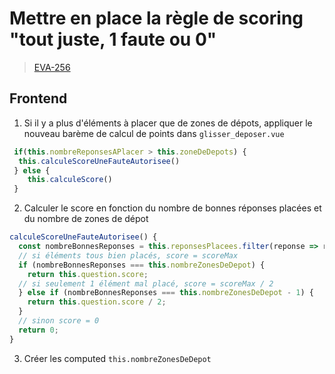<!-- 📄 Standard : https://www.notion.so/captive/Le-cadrage-technique-dbb611e45f114737a6b14745caa584e9?pvs=4 -->
# Mettre en place la règle de scoring "tout juste, 1 faute ou 0"

> [EVA-256](https://captive-team.atlassian.net/browse/EVA-256)

## Frontend

1. Si il y a plus d'éléments à placer que de zones de dépots, appliquer le nouveau barème de calcul de points dans `glisser_deposer.vue`
```javascript
 if(this.nombreReponsesAPlacer > this.zoneDeDepots) {
  this.calculeScoreUneFauteAutorisee()
 } else {
    this.calculeScore()
 }
```

2. Calculer le score en fonction du nombre de bonnes réponses placées et du nombre de zones de dépot
```javascript
calculeScoreUneFauteAutorisee() {
  const nombreBonnesReponses = this.reponsesPlacees.filter(reponse => reponse.succes).length;
  // si éléments tous bien placés, score = scoreMax
  if (nombreBonnesReponses === this.nombreZonesDeDepot) {
    return this.question.score;
  // si seulement 1 élément mal placé, score = scoreMax / 2
  } else if (nombreBonnesReponses === this.nombreZonesDeDepot - 1) {
    return this.question.score / 2;
  }
  // sinon score = 0
  return 0;
}
```

3. Créer les computed `this.nombreZonesDeDepot`
